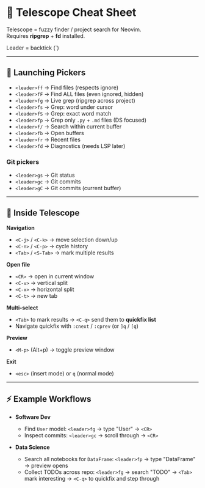 # 🔭 Telescope Cheat Sheet

Telescope = fuzzy finder / project search for Neovim.  
Requires **ripgrep** + **fd** installed.

Leader = backtick (\`)  

---

## 🚀 Launching Pickers

- `<leader>ff` → Find files (respects ignore)
- `<leader>fF` → Find ALL files (even ignored, hidden)
- `<leader>fg` → Live grep (ripgrep across project)
- `<leader>fs` → Grep: word under cursor
- `<leader>fS` → Grep: exact word match
- `<leader>fp` → Grep only `.py` + `.md` files (DS focused)
- `<leader>f/` → Search within current buffer
- `<leader>fb` → Open buffers
- `<leader>fr` → Recent files
- `<leader>fd` → Diagnostics (needs LSP later)

### Git pickers
- `<leader>gs` → Git status
- `<leader>gc` → Git commits
- `<leader>gC` → Git commits (current buffer)

---

## 📂 Inside Telescope

**Navigation**
- `<C-j>` / `<C-k>` → move selection down/up
- `<C-n>` / `<C-p>` → cycle history
- `<Tab>` / `<S-Tab>` → mark multiple results

**Open file**
- `<CR>` → open in current window
- `<C-v>` → vertical split
- `<C-x>` → horizontal split
- `<C-t>` → new tab

**Multi-select**
- `<Tab>` to mark results → `<C-q>` send them to **quickfix list**
- Navigate quickfix with `:cnext` / `:cprev` (or `]q` / `[q`)

**Preview**
- `<M-p>` (Alt+p) → toggle preview window

**Exit**
- `<esc>` (insert mode) or `q` (normal mode)

---

## ⚡️ Example Workflows

- **Software Dev**  
  - Find `User` model: `<leader>fg` → type "User" → `<CR>`  
  - Inspect commits: `<leader>gc` → scroll through → `<CR>`  

- **Data Science**  
  - Search all notebooks for `DataFrame`: `<leader>fp` → type "DataFrame" → preview opens  
  - Collect TODOs across repo: `<leader>fg` → search "TODO" → `<Tab>` mark interesting → `<C-q>` to quickfix and step through  


